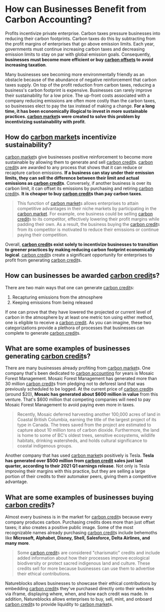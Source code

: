 # How can Businesses Benefit from Carbon Accounting?

Profits incentivize private enterprise. Carbon taxes pressure businesses into reducing their carbon footprints. Carbon taxes do this by subtracting from the profit margins of enterprises that go above emission limits. Each year, governments must continue increasing carbon taxes and decreasing emission limits to stay on par with global emission goals. Consequently, **businesses must become more efficient or buy [carbon offsets](https://natureblocks.com/blog/how-do-voluntary-projects-report-carbon-offsets) to avoid increasing taxation**.

Many businesses see becoming more environmentally friendly as an obstacle because of the abundance of negative reinforcement that carbon taxes supply. On top of the profit reduction from carbon taxes, reducing a business's carbon footprint is expensive. Businesses can rarely improve their sustainability for a low price. The up-front costs associated with a company reducing emissions are often more costly than the carbon taxes, so businesses elect to pay the tax instead of making a change. **For a long time, it has been economically illogical to invest in more sustainable practices. [carbon market](https://natureblocks.com/blog/what-are-carbon-markets)s were created to solve this problem by incentivizing sustainability with profit**.

## How do [carbon market](https://natureblocks.com/blog/what-are-carbon-markets)s incentivize sustainability?

[carbon market](https://natureblocks.com/blog/what-are-carbon-markets)s give businesses positive reinforcement to become more sustainable by allowing them to generate and sell [carbon credit](https://natureblocks.com/blog/what-are-carbon-credits)s. [carbon credit](https://natureblocks.com/blog/what-are-carbon-credits)s are awarded to any process that shows that it can reduce or recapture carbon emissions. **If a business can stay under their emission limits, they can sell the difference between their limit and actual emissions as [carbon credit](https://natureblocks.com/blog/what-are-carbon-credits)s**. Conversely, if another business is over its carbon limit, it can offset its emissions by purchasing and retiring [carbon credit](https://natureblocks.com/blog/what-are-carbon-credits)s. **It is cheaper to buy [carbon credit](https://natureblocks.com/blog/what-are-carbon-credits)s than pay carbon taxes**.

> This function of [carbon market](https://natureblocks.com/blog/what-are-carbon-markets)s allows enterprises to attain competitive advantages in their niche markets by participating in the [carbon market](https://natureblocks.com/blog/what-are-carbon-markets). For example, one business could be selling [carbon credit](https://natureblocks.com/blog/what-are-carbon-credits)s to its competitor, effectively lowering their profit margins while padding their own. As a result, the business buying the [carbon credit](https://natureblocks.com/blog/what-are-carbon-credits)s from its competitor is motivated to reduce their emissions or continue paying their competition.

Overall, **[carbon credit](https://natureblocks.com/blog/what-are-carbon-credits)s exist solely to incentivize businesses to transition to greener practices by making reducing carbon footprint economically logical**. [carbon credit](https://natureblocks.com/blog/what-are-carbon-credits)s create a significant opportunity for enterprises to profit from generating [carbon credit](https://natureblocks.com/blog/what-are-carbon-credits)s.

## How can businesses be awarded [carbon credit](https://natureblocks.com/blog/what-are-carbon-credits)s?

There are two main ways that one can generate [carbon credit](https://natureblocks.com/blog/what-are-carbon-credits)s:

1. Recapturing emissions from the atmosphere
2. Keeping emissions from being released

If one can prove that they have lowered the projected or current level of carbon in the atmosphere by at least one metric ton using either method, one is eligible to receive a [carbon credit](https://natureblocks.com/blog/what-are-carbon-credits). As you can imagine, these two categorizations provide a plethora of processes that businesses can complete to generate [carbon credit](https://natureblocks.com/blog/what-are-carbon-credits)s.

## What are some examples of businesses generating [carbon credit](https://natureblocks.com/blog/what-are-carbon-credits)s?

There are many businesses already profiting from [carbon market](https://natureblocks.com/blog/what-are-carbon-markets)s. One company that's been dedicated to [carbon accounting](https://natureblocks.com/blog/how-do-voluntary-projects-report-carbon-offsets) for years is Mosaic Forest Management. Mosaic Forest Management has generated more than 30 million [carbon credit](https://natureblocks.com/blog/what-are-carbon-credits)s from pledging not to deforest land that was previously scheduled to be logged. At the current price of [carbon credit](https://natureblocks.com/blog/what-are-carbon-credits)s (around $20), **Mosaic has generated about $600 million in value** from this venture. That's $600 million that competing companies will need to pay Mosaic Forest Management to avoid paying even more in taxes.

> Recently, Mosaic deferred harvesting another 100,000 acres of land in Coastal British Columbia, earning the title of the largest project of its type in Canada. The trees saved from the project are estimated to capture about 10 million tons of carbon dioxide. Furthermore, the land is home to some of BC's oldest trees, sensitive ecosystems, wildlife habitats, drinking watersheds, and holds cultural significance to coastal indigenous groups.

Another company that has used [carbon market](https://natureblocks.com/blog/what-are-carbon-markets)s positively is Tesla. **Tesla has generated over $500 million from [carbon credit](https://natureblocks.com/blog/what-are-carbon-credits) sales just last quarter, according to their 2021 Q1 earnings release**. Not only is Tesla improving their margins with this practice, but they are selling a large portion of their credits to their automaker peers, giving them a competitive advantage.

## What are some examples of businesses buying [carbon credit](https://natureblocks.com/blog/what-are-carbon-credits)s?

Almost every business is in the market for [carbon credit](https://natureblocks.com/blog/what-are-carbon-credits)s because every company produces carbon. Purchasing credits does more than just offset taxes; it also creates a positive public image. Some of the most recognizable names already purchasing [carbon credit](https://natureblocks.com/blog/what-are-carbon-credits)s include behemoths like **Microsoft, Alphabet, Disney, Shell, Salesforce, Delta Airlines, and many more**.

> Some [carbon credit](https://natureblocks.com/blog/what-are-carbon-credits)s are considered "charismatic" credits and include added information about how their processes improve ecological biodiversity or protect sacred indigenous land and culture. These credits sell for more because businesses can use them to advertise their ethical contributions.

Natureblocks allows businesses to showcase their ethical contributions by embedding [carbon credit](https://natureblocks.com/blog/what-are-carbon-credits)s they've purchased directly onto their websites via iframe, displaying where, when, and how each credit was made. In addition, Natureblocks allows enterprises to buy, sell, mint, and onboard [carbon credit](https://natureblocks.com/blog/what-are-carbon-credits)s to provide liquidity to [carbon market](https://natureblocks.com/blog/what-are-carbon-markets)s.
